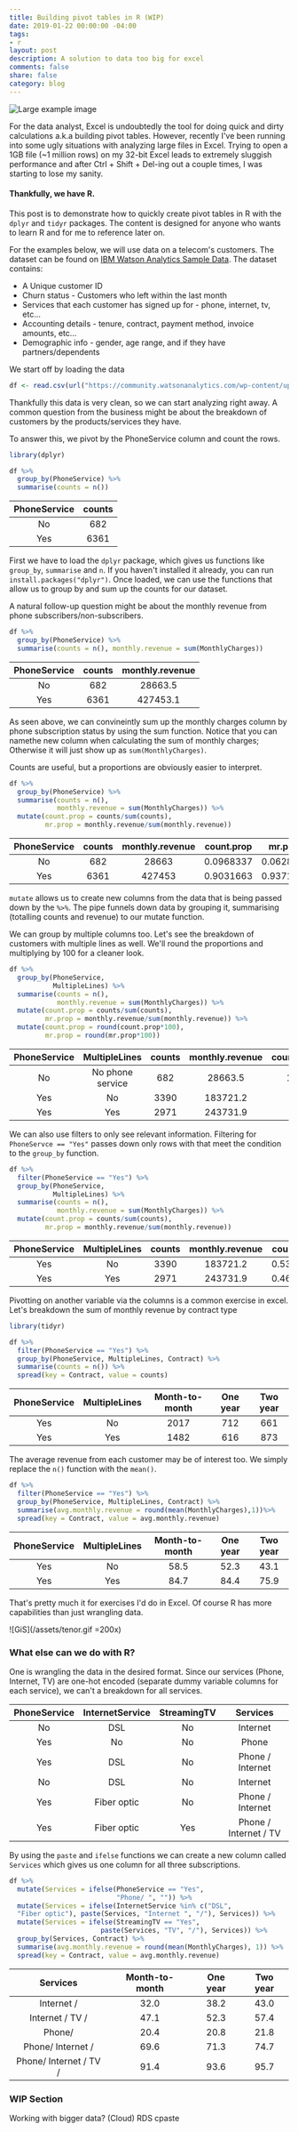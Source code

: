 ```yaml
---
title: Building pivot tables in R (WIP)
date: 2019-01-22 00:00:00 -04:00
tags:
- r
layout: post
description: A solution to data too big for excel
comments: false
share: false
category: blog
---
```


![Large example image](http://www.justinsjlee.com/final%20gif.gif "Large example image")

For the data analyst, Excel is undoubtedly the tool for doing quick and dirty calculations a.k.a building pivot tables. However, recently I've been running into some ugly situations with analyzing large files in Excel. Trying to open a 1GB file (~1 million rows) on my 32-bit Excel leads to extremely sluggish performance and after Ctrl + Shift + Del-ing out a couple times, I was starting to lose my sanity.

#### Thankfully, we have R. 

This post is to demonstrate how to quickly create pivot tables in R with the `dplyr` and `tidyr` packages. The content is designed for anyone who wants to learn R and for me to reference later on. 

For the examples below, we will use data on a telecom's customers. The dataset can be found on [IBM Watson Analytics Sample Data](https://www.ibm.com/communities/analytics/watson-analytics-blog/guide-to-sample-datasets/). The dataset contains:

* A Unique customer ID 
* Churn status - Customers who left within the last month
* Services that each customer has signed up for - phone, internet, tv, etc...
* Accounting details - tenure, contract, payment method, invoice amounts, etc...
* Demographic info - gender, age range, and if they have partners/dependents

We start off by loading the data

```R
df <- read.csv(url("https://community.watsonanalytics.com/wp-content/uploads/2015/03/WA_Fn-UseC_-Telco-Customer-Churn.csv"))
```

Thankfully this data is very clean, so we can start analyzing right away. A common question from the business might be about the breakdown of customers by the products/services they have.

To answer this, we pivot by the PhoneService column and count the rows. 

```R
library(dplyr)

df %>%
  group_by(PhoneService) %>%
  summarise(counts = n()) 
```

|PhoneService | counts|
|:------------:|:------:|
|No           |    682|
|Yes          |   6361|


First we have to load the `dplyr` package, which gives us functions like `group_by`, `summarise` and `n`. If you haven't installed it already, you can run `install.packages("dplyr")`. Once loaded, we can use the functions that allow us to group by and sum up the counts for our dataset. 

A natural follow-up question might be about the monthly revenue from phone subscribers/non-subscribers. 

```R
df %>%
  group_by(PhoneService) %>%
  summarise(counts = n(), monthly.revenue = sum(MonthlyCharges))   
```

| PhoneService | counts | monthly.revenue |
|:--------:|:-------:|:--------:|
| No   | 682   | 28663.5   |
| Yes   | 6361   | 427453.1   |


As seen above, we can convineintly sum up the monthly charges column by phone subscription status by using the sum function. Notice that you can namethe new column when calculating the sum of monthly charges; Otherwise it will just show up as `sum(MonthlyCharges)`. 

Counts are useful, but a proportions are obviously easier to interpret.

```R
df %>%
  group_by(PhoneService) %>%
  summarise(counts = n(),
            monthly.revenue = sum(MonthlyCharges)) %>%
  mutate(count.prop = counts/sum(counts),
         mr.prop = monthly.revenue/sum(monthly.revenue))   
```

| PhoneService | counts| monthly\.revenue | count\.prop | mr.prop 
|:---:|:---:|:---:|:---:|:---:
|No|682|28663|0.0968337|0.0628425
|Yes|6361|427453|0.9031663|0.9371575


`mutate` allows us to create new columns from the data that is being passed down by the `%>%`. The pipe  funnels down data by grouping it, summarising (totalling counts and revenue) to our mutate function. 

We can group by multiple columns too. Let's see the breakdown of customers with multiple lines as well.  We'll round the proportions and multiplying by 100 for a cleaner look.  

```R
df %>%
  group_by(PhoneService,
           MultipleLines) %>%
  summarise(counts = n(),
            monthly.revenue = sum(MonthlyCharges)) %>%
  mutate(count.prop = counts/sum(counts),
         mr.prop = monthly.revenue/sum(monthly.revenue)) %>%
  mutate(count.prop = round(count.prop*100),
         mr.prop = round(mr.prop*100))  
```

| PhoneService |  MultipleLines   | counts | monthly.revenue | count.prop | mr.prop |
|:------------:|:----------------:|:------:|:---------------:|:----------:|:--------------------:|
|      No      | No phone service |  682   |     28663.5     |    100     |         100          |
|     Yes      |        No        |  3390  |    183721.2     |     53     |          43          |
|     Yes      |       Yes        |  2971  |    243731.9     |     47     |          57          |


We can also use filters to only see relevant information. Filtering for `PhoneServce == "Yes"` passes down only rows with that meet the condition to the `group_by` function.

```R
df %>%
  filter(PhoneService == "Yes") %>%
  group_by(PhoneService,
           MultipleLines) %>%
  summarise(counts = n(),
            monthly.revenue = sum(MonthlyCharges)) %>%
  mutate(count.prop = counts/sum(counts),
         mr.prop = monthly.revenue/sum(monthly.revenue))       
```

| PhoneService | MultipleLines | counts | monthly.revenue | count.prop | mr.prop |
|:------------:|:-------------:|:------:|:---------------:|:----------:|:--------------------:|
|     Yes      |      No       |  3390  |    183721.2     | 0.5329351  |      0.4298045       |
|     Yes      |      Yes      |  2971  |    243731.9     | 0.4670649  |      0.5701955       |

Pivotting on another variable via the columns is a common exercise in excel. Let's breakdown the sum of monthly revenue by contract type
```R
library(tidyr)

df %>%
  filter(PhoneService == "Yes") %>%
  group_by(PhoneService, MultipleLines, Contract) %>%
  summarise(counts = n()) %>%
  spread(key = Contract, value = counts)
```

| PhoneService | MultipleLines | Month-to-month | One year | Two year |
|:------------:|:-------------:|:--------------:|:--------:|:--------:|
|     Yes      |      No       |      2017      |   712    |   661    |
|     Yes      |      Yes      |      1482      |   616    |   873    |


The average revenue from each customer may be of interest too. We simply replace the `n()` function with the `mean()`.

```R
df %>%
  filter(PhoneService == "Yes") %>%
  group_by(PhoneService, MultipleLines, Contract) %>%
  summarise(avg.monthly.revenue = round(mean(MonthlyCharges),1))%>%
  spread(key = Contract, value = avg.monthly.revenue)
```

| PhoneService | MultipleLines | Month-to-month | One year | Two year |
|:------------:|:-------------:|:--------------:|:--------:|:--------:|
|     Yes      |      No       |      58.5      |   52.3   |   43.1   |
|     Yes      |      Yes      |      84.7      |   84.4   |   75.9   |

That's pretty much it for exercises I'd do in Excel. Of course R has more capabilities than just wrangling data.  

![GiS](/assets/tenor.gif =200x)

### What else can we do with R? 

One is wrangling the data in the desired format. Since our services (Phone, Internet, TV) are one-hot encoded (separate dummy variable columns for each service), we can't a breakdown for all services. 


|PhoneService |InternetService |StreamingTV |Services                 |
|:-----------:|:--------------:|:----------:|:-----------------------:|
|No           |DSL             |No          |Internet                 |
|Yes          |No              |No          |Phone          	        |
|Yes          |DSL             |No          |Phone /  Internet        |
|No           |DSL             |No          |Internet                 |
|Yes          |Fiber optic     |No          |Phone /  Internet        |
|Yes          |Fiber optic     |Yes         |Phone /  Internet  / TV  |

By using the `paste` and `ifelse` functions we can create a new column called `Services` which gives us one column for all three subscriptions. 

```R
df %>%
  mutate(Services = ifelse(PhoneService == "Yes",
                           "Phone/ ", "")) %>%
  mutate(Services = ifelse(InternetService %in% c("DSL",
  "Fiber optic"), paste(Services, "Internet ", "/"), Services)) %>%
  mutate(Services = ifelse(StreamingTV == "Yes",
                       paste(Services, "TV", "/"), Services)) %>%
  group_by(Services, Contract) %>%
  summarise(avg.monthly.revenue = round(mean(MonthlyCharges), 1)) %>%
  spread(key = Contract, value = avg.monthly.revenue)
```

|         Services         | Month-to-month | One year | Two year |
|:------------------------:|:--------------:|:--------:|:--------:|
|       Internet  /        |      32.0      |   38.2   |   43.0   |
|     Internet  / TV /     |      47.1      |   52.3   |   57.4   |
|          Phone/          |      20.4      |   20.8   |   21.8   |
|   Phone/  Internet  /    |      69.6      |   71.3   |   74.7   |
| Phone/  Internet  / TV / |      91.4      |   93.6   |   95.7   |

### WIP Section 
Working with bigger data? (Cloud) 
RDS 
cpaste 
